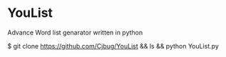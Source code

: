 # YouList
Advance Word list genarator written in python

$ git clone https://github.com/Cjbug/YouList && ls && python YouList.py
